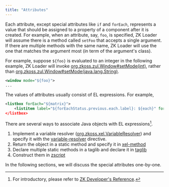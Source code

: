 ```yaml
---
title: "Attributes"
---
```


Each attribute, except special attributes like `if` and `forEach`,
represents a value that should be assigned to a property of a component
after it is created. For example, when an attribute, say, `foo`, is
specified, ZK Loader will assume there is a method called `setFoo` that
accepts a single argument. If there are multiple methods with the same
name, ZK Loader will use the one that matches the argument most (in term
of the argument's class).

For example, suppose `${foo}` is evaluated to an integer in the
following example, ZK Loader will invoke
[org.zkoss.zul.Window#setMode(int)](https://www.zkoss.org/javadoc/latest/zk/org/zkoss/zul/Window.html#setMode(int)), rather
than
[org.zkoss.zul.Window#setMode(java.lang.String)](https://www.zkoss.org/javadoc/latest/zk/org/zkoss/zul/Window.html#setMode(java.lang.String)).

```xml
<window mode="${foo}">
...
```

The values of attributes usually consist of EL expressions. For example,

```xml
<listbox forEach="${matrix}">
    <listitem label="${forEachStatus.previous.each.label}: ${each}" forEach=${each.items}/> <!-- nested-->
</listbox>
```

There are several ways to associate Java objects with EL
expressions[^1].

1.  Implement a variable resolver
    ([org.zkoss.xel.VariableResolver](https://www.zkoss.org/javadoc/latest/zk/org/zkoss/xel/VariableResolver.html))
    and specify it with the
    [variable-resolver](/zuml_ref/variable_resolver)
    directive.
2.  Return the object in a static method and specify it in
    [xel-method](/zuml_ref/xel_method)
3.  Declare multiple static methods in a taglib and declare it in
    [taglib](/zuml_ref/taglib)
4.  Construct them in
    [zscript](/zuml_ref/zscript)

In the following sections, we will discuss the special attributes
one-by-one.


[^1]: For introductory, please refer to [ZK Developer's Reference]({{site.baseurl}}/zk_dev_ref/ui_composing/el_expressions).
